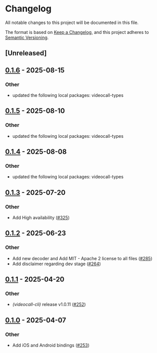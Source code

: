 # Changelog

All notable changes to this project will be documented in this file.

The format is based on [Keep a Changelog](https://keepachangelog.com/en/1.0.0/),
and this project adheres to [Semantic Versioning](https://semver.org/spec/v2.0.0.html).

## [Unreleased]

## [0.1.6](https://github.com/security-union/videocall-rs/compare/videocall-sdk-v0.1.5...videocall-sdk-v0.1.6) - 2025-08-15

### Other

- updated the following local packages: videocall-types

## [0.1.5](https://github.com/security-union/videocall-rs/compare/videocall-sdk-v0.1.4...videocall-sdk-v0.1.5) - 2025-08-10

### Other

- updated the following local packages: videocall-types

## [0.1.4](https://github.com/security-union/videocall-rs/compare/videocall-sdk-v0.1.3...videocall-sdk-v0.1.4) - 2025-08-08

### Other

- updated the following local packages: videocall-types

## [0.1.3](https://github.com/security-union/videocall-rs/compare/videocall-sdk-v0.1.2...videocall-sdk-v0.1.3) - 2025-07-20

### Other

- Add High availability ([#325](https://github.com/security-union/videocall-rs/pull/325))

## [0.1.2](https://github.com/security-union/videocall-rs/compare/videocall-sdk-v0.1.1...videocall-sdk-v0.1.2) - 2025-06-23

### Other

- Add new decoder and Add MIT - Apache 2 license to all files ([#285](https://github.com/security-union/videocall-rs/pull/285))
- Add disclaimer regarding dev stage ([#264](https://github.com/security-union/videocall-rs/pull/264))

## [0.1.1](https://github.com/security-union/videocall-rs/compare/videocall-sdk-v0.1.0...videocall-sdk-v0.1.1) - 2025-04-20

### Other

- *(videocall-cli)* release v1.0.11 ([#252](https://github.com/security-union/videocall-rs/pull/252))

## [0.1.0](https://github.com/security-union/videocall-rs/releases/tag/videocall-sdk-v0.1.0) - 2025-04-07

### Other

- Add iOS and Android bindings ([#253](https://github.com/security-union/videocall-rs/pull/253))
